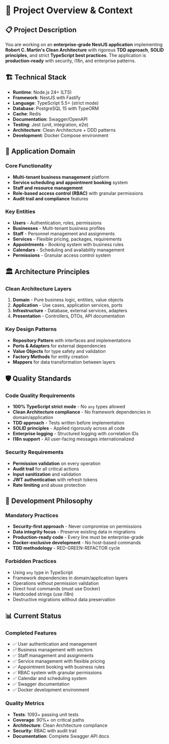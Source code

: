 # 🎯 Project Overview & Context

## 📋 Project Description

You are working on an **enterprise-grade NestJS application** implementing **Robert C. Martin's Clean Architecture** with rigorous **TDD approach**, **SOLID principles**, and strict **TypeScript best practices**. The application is **production-ready** with security, i18n, and enterprise patterns.

## 🏗️ Technical Stack

- **Runtime**: Node.js 24+ (LTS)
- **Framework**: NestJS with Fastify
- **Language**: TypeScript 5.5+ (strict mode)
- **Database**: PostgreSQL 15 with TypeORM
- **Cache**: Redis
- **Documentation**: Swagger/OpenAPI
- **Testing**: Jest (unit, integration, e2e)
- **Architecture**: Clean Architecture + DDD patterns
- **Development**: Docker Compose environment

## 🎯 Application Domain

### Core Functionality

- **Multi-tenant business management** platform
- **Service scheduling and appointment booking** system
- **Staff and resource management**
- **Role-based access control (RBAC)** with granular permissions
- **Audit trail and compliance** features

### Key Entities

- **Users** - Authentication, roles, permissions
- **Businesses** - Multi-tenant business profiles
- **Staff** - Personnel management and assignments
- **Services** - Flexible pricing, packages, requirements
- **Appointments** - Booking system with business rules
- **Calendars** - Scheduling and availability management
- **Permissions** - Granular access control system

## 🏛️ Architecture Principles

### Clean Architecture Layers

1. **Domain** - Pure business logic, entities, value objects
2. **Application** - Use cases, application services, ports
3. **Infrastructure** - Database, external services, adapters
4. **Presentation** - Controllers, DTOs, API documentation

### Key Design Patterns

- **Repository Pattern** with interfaces and implementations
- **Ports & Adapters** for external dependencies
- **Value Objects** for type safety and validation
- **Factory Methods** for entity creation
- **Mappers** for data transformation between layers

## 🛡️ Quality Standards

### Code Quality Requirements

- **100% TypeScript strict mode** - No `any` types allowed
- **Clean Architecture compliance** - No framework dependencies in domain/application
- **TDD approach** - Tests written before implementation
- **SOLID principles** - Applied rigorously across all code
- **Enterprise logging** - Structured logging with correlation IDs
- **I18n support** - All user-facing messages internationalized

### Security Requirements

- **Permission validation** on every operation
- **Audit trail** for all critical actions
- **Input sanitization** and validation
- **JWT authentication** with refresh tokens
- **Rate limiting** and abuse protection

## 🚀 Development Philosophy

### Mandatory Practices

- **Security-first approach** - Never compromise on permissions
- **Data integrity focus** - Preserve existing data in migrations
- **Production-ready code** - Every line must be enterprise-grade
- **Docker-exclusive development** - No host-based commands
- **TDD methodology** - RED-GREEN-REFACTOR cycle

### Forbidden Practices

- Using `any` type in TypeScript
- Framework dependencies in domain/application layers
- Operations without permission validation
- Direct host commands (must use Docker)
- Hardcoded strings (use i18n)
- Destructive migrations without data preservation

## 📊 Current Status

### Completed Features

- ✅ User authentication and management
- ✅ Business management with sectors
- ✅ Staff management and assignments
- ✅ Service management with flexible pricing
- ✅ Appointment booking with business rules
- ✅ RBAC system with granular permissions
- ✅ Calendar and scheduling system
- ✅ Swagger documentation
- ✅ Docker development environment

### Quality Metrics

- **Tests**: 1093+ passing unit tests
- **Coverage**: 90%+ on critical paths
- **Architecture**: Clean Architecture compliance
- **Security**: RBAC with audit trail
- **Documentation**: Complete Swagger API docs
